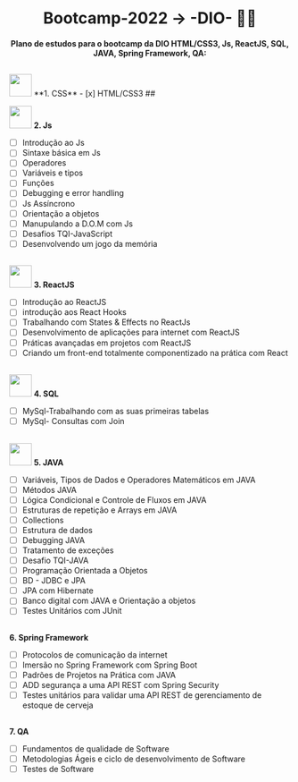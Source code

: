 
<h1 align="center">
Bootcamp-2022 -> -DIO- 👩‍💻
</h1>
<h4 align="center">
Plano de estudos para o bootcamp da DIO HTML/CSS3, Js, ReactJS, SQL, JAVA, Spring Framework, QA:
</h4>


##
 <img src="./assents/css.ico" width="40" height="40">
 **1. CSS**
- [x] HTML/CSS3 
##

<img src="./assents/javascript.ico" width="40" height="40"> **2. Js**
- [ ] Introdução ao Js
- [ ] Sintaxe básica em Js
- [ ] Operadores
- [ ] Variáveis e tipos
- [ ] Funções
- [ ] Debugging e error handling
- [ ] Js Assíncrono
- [ ] Orientação a objetos
- [ ] Manupulando a D.O.M com Js
- [ ] Desafios TQI-JavaScript
- [ ] Desenvolvendo um jogo da memória
##

<img src="./assents/react-js.ico" width="40" height="40"> **3. ReactJS**
- [ ] Introdução ao ReactJS
- [ ] introdução aos React Hooks
- [ ] Trabalhando com States & Effects no ReactJs
- [ ] Desenvolvimento de aplicações para internet com ReactJS
- [ ] Práticas avançadas em projetos com ReactJS
- [ ] Criando um front-end totalmente componentizado na prática com React
##

<img src="./assents/mysql.ico" width="40" height="40"> **4. SQL**
- [ ] MySql-Trabalhando com as suas primeiras tabelas
- [ ] MySql- Consultas com Join
##

<img src="./assents/java.ico" width="40" height="40"> **5. JAVA**
- [ ] Variáveis, Tipos de Dados e Operadores Matemáticos em JAVA
- [ ] Métodos JAVA
- [ ] Lógica Condicional e Controle de Fluxos em JAVA
- [ ] Estruturas de repetição e Arrays em JAVA
- [ ] Collections
- [ ] Estrutura de dados 
- [ ] Debugging JAVA
- [ ] Tratamento de exceções 
- [ ] Desafio TQI-JAVA
- [ ] Programação Orientada a Objetos
- [ ] BD - JDBC e JPA
- [ ] JPA com Hibernate
- [ ] Banco digital com JAVA e Orientação a objetos
- [ ] Testes Unitários com JUnit
##

**6. Spring Framework**
- [ ] Protocolos de comunicação da internet
- [ ] Imersão no Spring Framework com Spring Boot
- [ ] Padrões de Projetos na Prática com JAVA
- [ ] ADD segurança a uma API REST com Spring Security
- [ ] Testes unitários para validar uma API REST de gerenciamento de estoque de cerveja
##

**7. QA**
- [ ] Fundamentos de qualidade de Software
- [ ] Metodologias Ágeis e ciclo de desenvolvimento de Software
- [ ] Testes de Software
